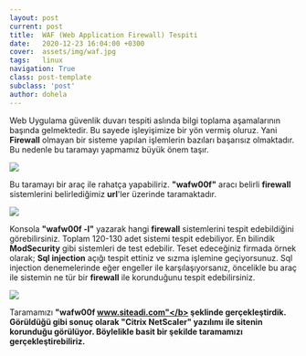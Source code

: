 ```yaml
---
layout: post
current: post
title:  WAF (Web Application Firewall) Tespiti
date:   2020-12-23 16:04:00 +0300
cover:  assets/img/waf.jpg
tags:   linux
navigation: True
class: post-template
subclass: 'post'
author: dohela
---
```

Web Uygulama güvenlik duvarı tespiti aslında bilgi toplama aşamalarının başında gelmektedir. Bu sayede işleyişimize bir yön vermiş oluruz.
Yani <b>Firewall</b> olmayan bir sisteme yapılan işlemlerin bazıları başarısız olmaktadır. Bu nedenle bu taramayı yapmamız büyük önem taşır.

![]({{site.baseurl}}/assets/img/wafw00f.png)

Bu taramayı bir araç ile rahatça yapabiliriz. <b>"wafw00f"</b> aracı belirli <b>firewall</b> sistemlerini belirlediğimiz <b>url</b>'ler üzerinde taramaktadır.

![]({{site.baseurl}}/assets/img/wafw00f-l.png)

Konsola <b>"wafw00f -l"</b> yazarak hangi <b>firewall</b> sistemlerini tespit edebildiğini görebilirsiniz.
Toplam 120-130 adet sistemi tespit edebiliyor. En bilindik <b>ModSecurity</b> gibi sistemleri de test edebilir. Teset edeceğiniz firmada örnek olarak; <b>Sql injection</b> açığı tespit ettiniz ve sızma işlemine geçiyorsunuz.
Sql injection denemelerinde eğer engeller ile karşılaşıyorsanız, öncelikle bu araç ile sistemin ne tür bir <b>firewall</b> ile korunduğunu tespit edebilirsiniz.

![]({{site.baseurl}}/assets/img/waftarama.png)

Taramamızı <b>"wafw00f www.siteadi.com"</b> şeklinde gerçekleştirdik. Görüldüğü gibi sonuç olarak <b>"Citrix NetScaler"</b> yazılımı ile sitenin korunduğu 
görülüyor. Böylelikle basit bir şekilde taramamızı gerçekleştirebiliriz.